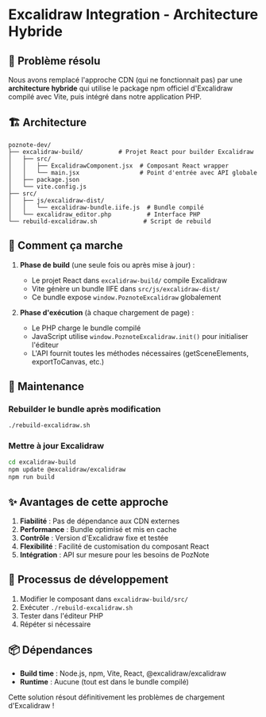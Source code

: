 # Excalidraw Integration - Architecture Hybride

## 🎯 Problème résolu

Nous avons remplacé l'approche CDN (qui ne fonctionnait pas) par une **architecture hybride** qui utilise le package npm officiel d'Excalidraw compilé avec Vite, puis intégré dans notre application PHP.

## 🏗️ Architecture

```
poznote-dev/
├── excalidraw-build/          # Projet React pour builder Excalidraw
│   ├── src/
│   │   ├── ExcalidrawComponent.jsx  # Composant React wrapper
│   │   └── main.jsx                 # Point d'entrée avec API globale
│   ├── package.json
│   └── vite.config.js
├── src/
│   ├── js/excalidraw-dist/
│   │   └── excalidraw-bundle.iife.js  # Bundle compilé
│   └── excalidraw_editor.php          # Interface PHP
└── rebuild-excalidraw.sh             # Script de rebuild
```

## 🚀 Comment ça marche

1. **Phase de build** (une seule fois ou après mise à jour) :
   - Le projet React dans `excalidraw-build/` compile Excalidraw
   - Vite génère un bundle IIFE dans `src/js/excalidraw-dist/`
   - Ce bundle expose `window.PoznoteExcalidraw` globalement

2. **Phase d'exécution** (à chaque chargement de page) :
   - Le PHP charge le bundle compilé
   - JavaScript utilise `window.PoznoteExcalidraw.init()` pour initialiser l'éditeur
   - L'API fournit toutes les méthodes nécessaires (getSceneElements, exportToCanvas, etc.)

## 🔧 Maintenance

### Rebuilder le bundle après modification

```bash
./rebuild-excalidraw.sh
```

### Mettre à jour Excalidraw

```bash
cd excalidraw-build
npm update @excalidraw/excalidraw
npm run build
```

## ✨ Avantages de cette approche

1. **Fiabilité** : Pas de dépendance aux CDN externes
2. **Performance** : Bundle optimisé et mis en cache
3. **Contrôle** : Version d'Excalidraw fixe et testée
4. **Flexibilité** : Facilité de customisation du composant React
5. **Intégration** : API sur mesure pour les besoins de PozNote

## 🔄 Processus de développement

1. Modifier le composant dans `excalidraw-build/src/`
2. Exécuter `./rebuild-excalidraw.sh`
3. Tester dans l'éditeur PHP
4. Répéter si nécessaire

## 📦 Dépendances

- **Build time** : Node.js, npm, Vite, React, @excalidraw/excalidraw
- **Runtime** : Aucune (tout est dans le bundle compilé)

Cette solution résout définitivement les problèmes de chargement d'Excalidraw !